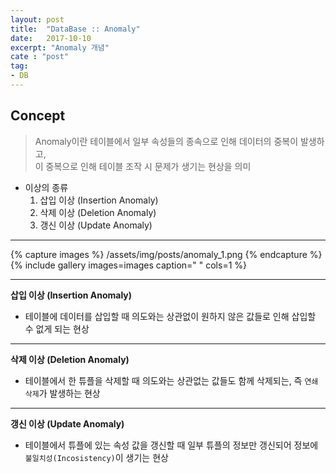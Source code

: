```yaml
---
layout: post
title:  "DataBase :: Anomaly"
date:   2017-10-10
excerpt: "Anomaly 개념"
cate : "post"
tag:
- DB
---
```


## Concept

> Anomaly이란 테이블에서 일부 속성들의 종속으로 인해 데이터의 중복이 발생하고, <br/> 이 중복으로 인해 테이블 조작 시 문제가 생기는 현상을 의미

* 이상의 종류
    1. 삽입 이상 (Insertion Anomaly)
    2. 삭제 이상 (Deletion Anomaly)
    3. 갱신 이상 (Update Anomaly)

---

{% capture images %}
    /assets/img/posts/anomaly_1.png
{% endcapture %}
{% include gallery images=images caption=" " cols=1 %}

---

**삽입 이상 (Insertion Anomaly)**

* 테이블에 데이터를 삽입할 때 의도와는 상관없이 원하지 않은 값들로 인해 삽입할 수 없게 되는 현상


---

**삭제 이상 (Deletion Anomaly)**

* 테이블에서 한 튜플을 삭제할 때 의도와는 상관없는 값들도 함께 삭제되는, 즉 `연쇄 삭제`가 발생하는 현상

---


**갱신 이상 (Update Anomaly)**

* 테이블에서 튜플에 있는 속성 값을 갱신할 때 일부 튜플의 정보만 갱신되어 정보에 `불일치성(Incosistency)`이 생기는 현상